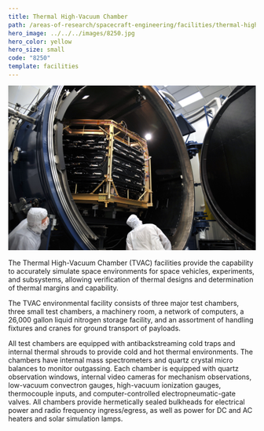 ```yaml
---
title: Thermal High-Vacuum Chamber
path: /areas-of-research/spacecraft-engineering/facilities/thermal-high-vacuum-chamber
hero_image: ../../../images/8250.jpg
hero_color: yellow
hero_size: small
code: "8250"
template: facilities
---
```

![The Thermal High-Vacuum Chamber facility](../../../images/thermal_vacuum_chamber.jpg)

The Thermal High-Vacuum Chamber (TVAC) facilities provide the capability to accurately simulate space environments for space vehicles, experiments, and subsystems, allowing verification of thermal designs and determination of thermal margins and capability.

The TVAC environmental facility consists of three major test chambers, three small test chambers, a machinery room, a network of computers, a 26,000 gallon liquid nitrogen storage facility, and an assortment of handling fixtures and cranes for ground transport of payloads.

All test chambers are equipped with antibackstreaming cold traps and internal thermal shrouds to provide cold and hot thermal environments. The chambers have internal mass spectrometers and quartz crystal micro balances to monitor outgassing. Each chamber is equipped with quartz observation windows, internal video cameras for mechanism observations, low-vacuum convectron gauges, high-vacuum ionization gauges, thermocouple inputs, and computer-controlled electropneumatic-gate valves. All chambers provide hermetically sealed bulkheads for electrical power and radio frequency ingress/egress, as well as power for DC and AC heaters and solar simulation lamps.